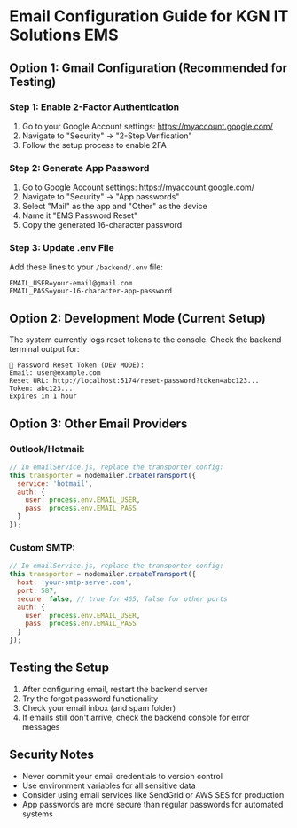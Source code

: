 # Email Configuration Guide for KGN IT Solutions EMS

## Option 1: Gmail Configuration (Recommended for Testing)

### Step 1: Enable 2-Factor Authentication
1. Go to your Google Account settings: https://myaccount.google.com/
2. Navigate to "Security" → "2-Step Verification"
3. Follow the setup process to enable 2FA

### Step 2: Generate App Password
1. Go to Google Account settings: https://myaccount.google.com/
2. Navigate to "Security" → "App passwords"
3. Select "Mail" as the app and "Other" as the device
4. Name it "EMS Password Reset"
5. Copy the generated 16-character password

### Step 3: Update .env File
Add these lines to your `/backend/.env` file:
```
EMAIL_USER=your-email@gmail.com
EMAIL_PASS=your-16-character-app-password
```

## Option 2: Development Mode (Current Setup)
The system currently logs reset tokens to the console. Check the backend terminal output for:
```
🔗 Password Reset Token (DEV MODE):
Email: user@example.com
Reset URL: http://localhost:5174/reset-password?token=abc123...
Token: abc123...
Expires in 1 hour
```

## Option 3: Other Email Providers

### Outlook/Hotmail:
```javascript
// In emailService.js, replace the transporter config:
this.transporter = nodemailer.createTransport({
  service: 'hotmail',
  auth: {
    user: process.env.EMAIL_USER,
    pass: process.env.EMAIL_PASS
  }
});
```

### Custom SMTP:
```javascript
// In emailService.js, replace the transporter config:
this.transporter = nodemailer.createTransport({
  host: 'your-smtp-server.com',
  port: 587,
  secure: false, // true for 465, false for other ports
  auth: {
    user: process.env.EMAIL_USER,
    pass: process.env.EMAIL_PASS
  }
});
```

## Testing the Setup

1. After configuring email, restart the backend server
2. Try the forgot password functionality
3. Check your email inbox (and spam folder)
4. If emails still don't arrive, check the backend console for error messages

## Security Notes

- Never commit your email credentials to version control
- Use environment variables for all sensitive data
- Consider using email services like SendGrid or AWS SES for production
- App passwords are more secure than regular passwords for automated systems
